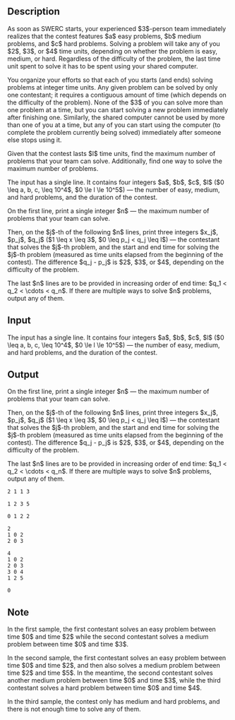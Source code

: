 ## Description

<div><p>As soon as SWERC starts, your experienced $3$-person team immediately realizes that the contest features $a$ easy problems, $b$ medium problems, and $c$ hard problems. Solving a problem will take any of you $2$, $3$, or $4$ time units, depending on whether the problem is easy, medium, or hard. Regardless of the difficulty of the problem, the last time unit spent to solve it has to be spent using your shared computer.</p><p>You organize your efforts so that each of you starts (and ends) solving problems at integer time units. Any given problem can be solved by only one contestant; it requires a contiguous amount of time (which depends on the difficulty of the problem). None of the $3$ of you can solve more than one problem at a time, but you can start solving a new problem immediately after finishing one. Similarly, the shared computer cannot be used by more than one of you at a time, but any of you can start using the computer (to complete the problem currently being solved) immediately after someone else stops using it.</p><p>Given that the contest lasts $l$ time units, find the maximum number of problems that your team can solve. Additionally, find one way to solve the maximum number of problems.</p></div><div class="input-specification"><p>The input has a single line. It contains four integers $a$, $b$, $c$, $l$ ($0 \leq a, b, c, \leq 10^4$, $0 \le l \le 10^5$) — the number of easy, medium, and hard problems, and the duration of the contest.</p></div><div class="output-specification"><p>On the first line, print a single integer $n$ — the maximum number of problems that your team can solve.</p><p>Then, on the $j$-th of the following $n$ lines, print three integers $x_j$, $p_j$, $q_j$ ($1 \leq x \leq 3$, $0 \leq p_j &lt; q_j \leq l$) — the contestant that solves the $j$-th problem, and the start and end time for solving the $j$-th problem (measured as time units elapsed from the beginning of the contest). The difference $q_j - p_j$ is $2$, $3$, or $4$, depending on the difficulty of the problem.</p><p>The last $n$ lines are to be provided in increasing order of end time: $q_1 &lt; q_2 &lt; \cdots &lt; q_n$. If there are multiple ways to solve $n$ problems, output any of them.</p></div>

## Input

<p>The input has a single line. It contains four integers $a$, $b$, $c$, $l$ ($0 \leq a, b, c, \leq 10^4$, $0 \le l \le 10^5$) — the number of easy, medium, and hard problems, and the duration of the contest.</p>

## Output

<p>On the first line, print a single integer $n$ — the maximum number of problems that your team can solve.</p><p>Then, on the $j$-th of the following $n$ lines, print three integers $x_j$, $p_j$, $q_j$ ($1 \leq x \leq 3$, $0 \leq p_j &lt; q_j \leq l$) — the contestant that solves the $j$-th problem, and the start and end time for solving the $j$-th problem (measured as time units elapsed from the beginning of the contest). The difference $q_j - p_j$ is $2$, $3$, or $4$, depending on the difficulty of the problem.</p><p>The last $n$ lines are to be provided in increasing order of end time: $q_1 &lt; q_2 &lt; \cdots &lt; q_n$. If there are multiple ways to solve $n$ problems, output any of them.</p>





```input1
2 1 1 3
```




```input2
1 2 3 5
```




```input3
0 1 2 2
```




```output1
2
1 0 2
2 0 3
```




```output2
4
1 0 2
2 0 3
3 0 4
1 2 5
```




```output3
0
```



## Note

<p>In the <span class="tex-font-style-bf">first sample</span>, the first contestant solves an easy problem between time $0$ and time $2$ while the second contestant solves a medium problem between time $0$ and time $3$.</p><p>In the <span class="tex-font-style-bf">second sample</span>, the first contestant solves an easy problem between time $0$ and time $2$, and then also solves a medium problem between time $2$ and time $5$. In the meantime, the second contestant solves another medium problem between time $0$ and time $3$, while the third contestant solves a hard problem between time $0$ and time $4$.</p><p>In the <span class="tex-font-style-bf">third sample</span>, the contest only has medium and hard problems, and there is not enough time to solve any of them.</p>
